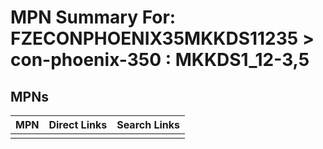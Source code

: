 



# MPN Summary For: FZECONPHOENIX35MKKDS11235 > con-phoenix-350 : MKKDS1_12-3,5

## MPNs
  

|MPN|Direct Links|Search Links|
| :--- | :--- | :--- |
||||
